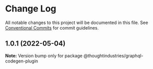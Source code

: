 # Change Log

All notable changes to this project will be documented in this file.
See [Conventional Commits](https://conventionalcommits.org) for commit guidelines.

## 1.0.1 (2022-05-04)

**Note:** Version bump only for package @thoughtindustries/graphql-codegen-plugin
